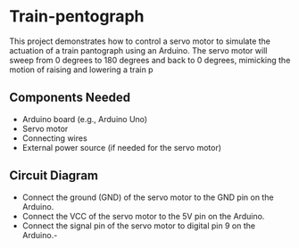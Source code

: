 # Train-pentograph
This project demonstrates how to control a servo motor to simulate the actuation of a train pantograph using an Arduino. The servo motor will sweep from 0 degrees to 180 degrees and back to 0 degrees, mimicking the motion of raising and lowering a train p

## Components Needed
- Arduino board (e.g., Arduino Uno)
- Servo motor
- Connecting wires
- External power source (if needed for the servo motor)

## Circuit Diagram
- Connect the ground (GND) of the servo motor to the GND pin on the Arduino.
- Connect the VCC of the servo motor to the 5V pin on the Arduino.
- Connect the signal pin of the servo motor to digital pin 9 on the Arduino.-

